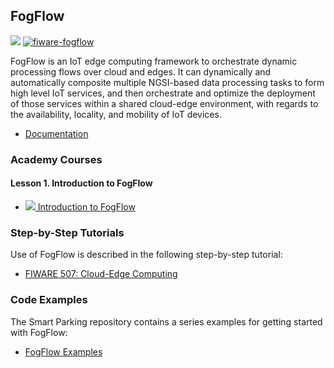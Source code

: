 <hr class="processing" style="display:none"/>
<h2>FogFlow</h2>

[![](https://nexus.lab.fiware.org/repository/raw/public/badges/chapters/processing.svg)](https://github.com/FIWARE/catalogue/blob/master/processing/README.md)
[![fiware-fogflow](https://nexus.lab.fiware.org/repository/raw/public/badges/stackoverflow/fogflow.svg)](https://stackoverflow.com/search?q=fogflow)

FogFlow is an IoT edge computing framework to orchestrate dynamic processing flows over cloud and edges. It can
dynamically and automatically composite multiple NGSI-based data processing tasks to form high level IoT services, and
then orchestrate and optimize the deployment of those services within a shared cloud-edge environment, with regards to
the availability, locality, and mobility of IoT devices.

<span/>

-   [Documentation](https://fogflow.rtfd.io/)

<h3>Academy Courses</h3>

<h4>Lesson 1. Introduction to FogFlow</h4>

-   <a href="https://www.slideshare.net/FI-WARE/fiware-global-summit-fogflow-a-new-ge-for-iot-edge-computing-97031456">![](https://fiware-ops.github.io/docs.academy/img/doc.svg)
    Introduction to FogFlow</a>

<h3>Step-by-Step Tutorials</h3>

Use of FogFlow is described in the following step-by-step tutorial:

-   [FIWARE 507: Cloud-Edge Computing](https://fiware-tutorials.readthedocs.io/en/latest/edge-computing.html)

<h3>Code Examples</h3>

The Smart Parking repository contains a series examples for getting started with FogFlow:

-   [FogFlow Examples](https://github.com/smartfog/fogflow/tree/master/application/operator/smartparking)
